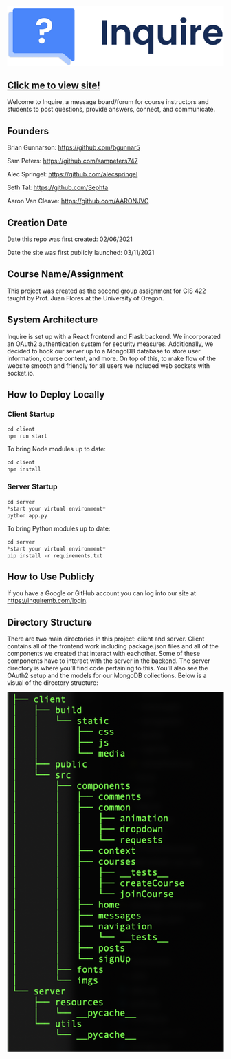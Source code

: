 ![comment draft](/client/src/imgs/inquire-logo.png)

## [Click me to view site!](https://inquiremb.com "Inquire Webapp")

Welcome to Inquire, a message board/forum for course instructors and students to post questions, provide answers, connect, and communicate.

## Founders

Brian Gunnarson: https://github.com/bgunnar5

Sam Peters: https://github.com/sampeters747

Alec Springel: https://github.com/alecspringel

Seth Tal: https://github.com/Sephta

Aaron Van Cleave: https://github.com/AARONJVC

## Creation Date

Date this repo was first created: 02/06/2021

Date the site was first publicly launched: 03/11/2021

## Course Name/Assignment

This project was created as the second group assignment for CIS 422 taught by Prof. Juan Flores at the University of Oregon.

## System Architecture

Inquire is set up with a React frontend and Flask backend. We incorporated an OAuth2 authentication system for security measures. Additionally, we decided to hook our server up to a MongoDB database to store user information, course content, and more. On top of this, to make flow of the website smooth and friendly for all users we included web sockets with socket.io.

## How to Deploy Locally

### Client Startup

```
cd client
npm run start
```

To bring Node modules up to date:

```
cd client
npm install
```

### Server Startup

```
cd server
*start your virtual environment*
python app.py
```

To bring Python modules up to date:

```
cd server
*start your virtual environment*
pip install -r requirements.txt
```

## How to Use Publicly

If you have a Google or GitHub account you can log into our site at https://inquiremb.com/login.

## Directory Structure

There are two main directories in this project: client and server. Client contains all of the frontend work including package.json files and all of the components we created that interact with eachother. Some of these components have to interact with the server in the backend. The server directory is where you'll find code pertaining to this. You'll also see the OAuth2 setup and the models for our MongoDB collections. Below is a visual of the directory structure:

![comment draft](/client/src/imgs/md-directory-layout.png)
